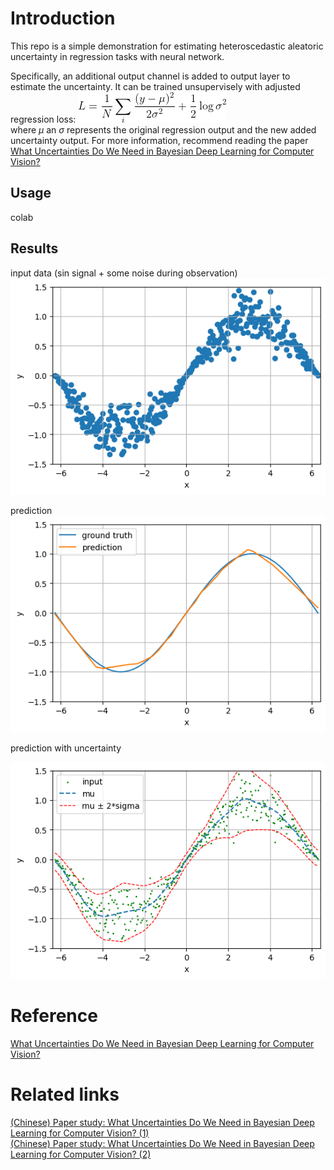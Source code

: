 # Introduction
This repo is a simple demonstration for estimating heteroscedastic aleatoric uncertainty in regression tasks with neural network.

Specifically, an additional output channel is added to output layer to estimate the uncertainty. It can be trained unsupervisely with adjusted regression loss:
![](figures/equation.png)  
where $\mu$ an $\sigma$ represents the original regression output and the new added uncertainty output. For more information, recommend reading the paper [What Uncertainties Do We Need in Bayesian Deep Learning for Computer Vision?](https://arxiv.org/abs/1703.04977)

## Usage
colab
## Results
input data (sin signal + some noise during observation)  
![](figures/input.png)

prediction  
![](figures/output.png)

prediction with uncertainty

![](figures/output_uncertainty.png)

# Reference
[What Uncertainties Do We Need in Bayesian Deep Learning for Computer Vision?](https://arxiv.org/abs/1703.04977)

# Related links 
[(Chinese) Paper study: What Uncertainties Do We Need in Bayesian Deep Learning for Computer Vision? (1)](https://medium.com/@wang83kc1029/paper-study-what-uncertainties-do-we-need-in-bayesian-deep-learning-for-computer-vision-1-f0ac00305503)  
[(Chinese) Paper study: What Uncertainties Do We Need in Bayesian Deep Learning for Computer Vision? (2)](https://medium.com/@wang83kc1029/paper-study-what-uncertainties-do-we-need-in-bayesian-deep-learning-for-computer-vision-2-c591880af5b4)
